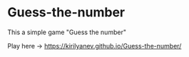 # Guess-the-number
This a simple game "Guess the number"

Play here -> https://kirilyanev.github.io/Guess-the-number/

